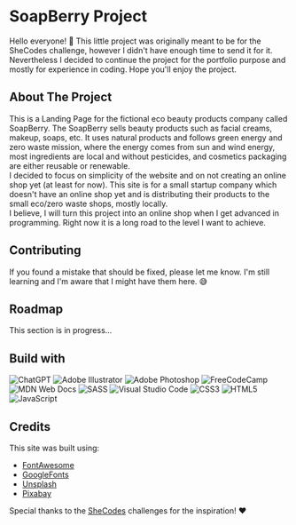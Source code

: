 # SoapBerry Project

Hello everyone! :wave: This little project was originally meant to be for the SheCodes challenge, however I didn't have enough time to send it for it. Nevertheless I decided to continue the project for the portfolio purpose and mostly for experience in coding. Hope you'll enjoy the project.

## About The Project

This is a Landing Page for the fictional eco beauty products company called SoapBerry. The SoapBerry sells beauty products such as facial creams, makeup, soaps, etc. It uses natural products and follows green energy and zero waste mission, where the energy comes from sun and wind energy, most ingredients are local and without pesticides, and cosmetics packaging are either reusable or renewable.<br>
I decided to focus on simplicity of the website and on not creating an online shop yet (at least for now). This site is for a small startup company which doesn't have an online shop yet and is distributing their products to the small eco/zero waste shops, mostly locally.<br>
I believe, I will turn this project into an online shop when I get advanced in programming. Right now it is a long road to the level I want to achieve.

## Contributing

If you found a mistake that should be fixed, please let me know. I'm still learning and I'm aware that I might have them here. :sweat_smile:

## Roadmap

This section is in progress...

## Build with
![ChatGPT](https://img.shields.io/badge/chatGPT-74aa9c?style=for-the-badge&logo=openai&logoColor=white) 
![Adobe Illustrator](https://img.shields.io/badge/adobe%20illustrator-%23FF9A00.svg?style=for-the-badge&logo=adobe%20illustrator&logoColor=white)
![Adobe Photoshop](https://img.shields.io/badge/adobe%20photoshop-%2331A8FF.svg?style=for-the-badge&logo=adobe%20photoshop&logoColor=white)
![FreeCodeCamp](https://img.shields.io/badge/Freecodecamp-%23123.svg?&style=for-the-badge&logo=freecodecamp&logoColor=green)
![MDN Web Docs](https://img.shields.io/badge/MDN_Web_Docs-black?style=for-the-badge&logo=mdnwebdocs&logoColor=white)
![SASS](https://img.shields.io/badge/SASS-hotpink.svg?style=for-the-badge&logo=SASS&logoColor=white)
![Visual Studio Code](https://img.shields.io/badge/Visual%20Studio%20Code-0078d7.svg?style=for-the-badge&logo=visual-studio-code&logoColor=white)
![CSS3](https://img.shields.io/badge/css3-%231572B6.svg?style=for-the-badge&logo=css3&logoColor=white)
![HTML5](https://img.shields.io/badge/html5-%23E34F26.svg?style=for-the-badge&logo=html5&logoColor=white)
![JavaScript](https://img.shields.io/badge/javascript-%23323330.svg?style=for-the-badge&logo=javascript&logoColor=%23F7DF1E)
## Credits

This site was built using:

- [FontAwesome](https://fontawesome.com/)
- [GoogleFonts](https://fonts.google.com/)
- [Unsplash](https://unsplash.com/)
- [Pixabay](https://pixabay.com/)

Special thanks to the [SheCodes](https://www.shecodes.io/challenges) challenges for the inspiration! :hearts:
